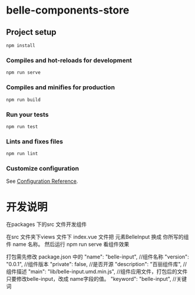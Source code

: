 # belle-components-store

## Project setup
```
npm install
```

### Compiles and hot-reloads for development
```
npm run serve
```

### Compiles and minifies for production
```
npm run build
```

### Run your tests
```
npm run test
```

### Lints and fixes files
```
npm run lint
```

### Customize configuration
See [Configuration Reference](https://cli.vuejs.org/config/).

# 开发说明
在packages 下的src 文件开发组件

在src 文件夹下views 文件下 index.vue 文件把 元素BelleInput 换成 你所写的组件 name 名称。 然后运行 npm run serve  看组件效果


打包需先修改 package.json 中的 
"name": "belle-input", //组件名称
"version": "0.0.1", //组件版本
"private": false, //是否开源
"description": "百丽组件库", //组件描述
"main": "lib/belle-input.umd.min.js", //组件应用文件，打包后的文件 只要修改belle-input，改成 name字段的值。
"keyword": "belle-input", //关键词